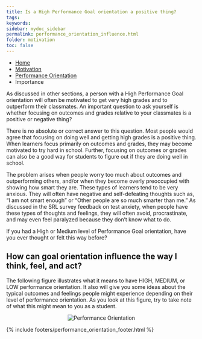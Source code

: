 ```yaml
---
title: Is a High Performance Goal orientation a positive thing? 
tags: 
keywords: 
sidebar: mydoc_sidebar
permalink: performance_orientation_influence.html
folder: motivation
toc: false
---
```


<ul class="breadcrumb">
    <li><a href="index.html">Home</a></li>
    <li><a href="motivation_overview.html">Motivation</a></li>
    <li><a href="performance_orientation.html">Performance Orientation</a></li>
    <li class="active">Importance</li>
</ul>


As discussed in other sections, a person with a High Performance Goal orientation will often be motivated to get very high grades and to outperform their classmates. An important question to ask yourself is whether focusing on outcomes and grades relative to your classmates is a positive or negative thing?

There is no absolute or correct answer to this question. Most people would agree that focusing on doing well and getting high grades is a positive thing. When learners focus primarily on outcomes and grades, they may become motivated to try hard in school. Further, focusing on outcomes or grades can also be a good way for students to figure out if they are doing well in school.

The problem arises when people worry too much about outcomes and outperforming others, and/or when they become overly preoccupied with showing how smart they are. These types of learners tend to be very anxious. They will often have negative and self-defeating thoughts such as, “I am not smart enough” or “Other people are so much smarter than me.” As discussed in the SRL survey feedback on test anxiety, when people have these types of thoughts and feelings, they will often avoid, procrastinate, and may even feel paralyzed because they don’t know what to do.

If you had a High or Medium level of Performance Goal orientation, have you ever thought or felt this way before?

## How can goal orientation influence the way I think, feel, and act?

The following figure illustrates what it means to have HIGH, MEDIUM, or LOW performance orientation. It also will give you some ideas about the typical outcomes and feelings people might experience depending on their level of performance orientation. As you look at this figure, try to take note of what this might mean to you as a student.

<center><img src='images/performance_orientation_influence.png' alt='Performance Orientation' /></center>


{% include footers/performance_orientation_footer.html %}

